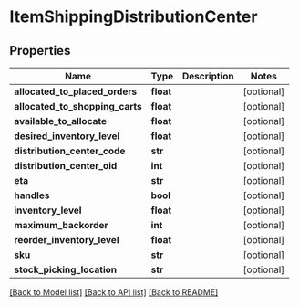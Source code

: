 # ItemShippingDistributionCenter

## Properties
Name | Type | Description | Notes
------------ | ------------- | ------------- | -------------
**allocated_to_placed_orders** | **float** |  | [optional] 
**allocated_to_shopping_carts** | **float** |  | [optional] 
**available_to_allocate** | **float** |  | [optional] 
**desired_inventory_level** | **float** |  | [optional] 
**distribution_center_code** | **str** |  | [optional] 
**distribution_center_oid** | **int** |  | [optional] 
**eta** | **str** |  | [optional] 
**handles** | **bool** |  | [optional] 
**inventory_level** | **float** |  | [optional] 
**maximum_backorder** | **int** |  | [optional] 
**reorder_inventory_level** | **float** |  | [optional] 
**sku** | **str** |  | [optional] 
**stock_picking_location** | **str** |  | [optional] 

[[Back to Model list]](../README.md#documentation-for-models) [[Back to API list]](../README.md#documentation-for-api-endpoints) [[Back to README]](../README.md)


